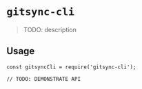 # `gitsync-cli`

> TODO: description

## Usage

```
const gitsyncCli = require('gitsync-cli');

// TODO: DEMONSTRATE API
```
